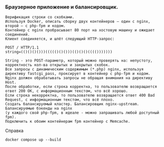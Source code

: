 ### Браузерное приложение и балансировщик.
    Верификация строки со скобками.  
    Используя Docker, описать сборку двух контейнеров – один с nginx, второй – с php-fpm и кодом.  
    Контейнер с nginx пробрасывает 80 порт на хостовую машину и ожидает соединений.
    Клиент соединяется, и шлёт следующий HTTP-запрос:  

    POST / HTTP/1.1  
    string=(()()()()))((((()()()))(()()()(((()))))))  
    
    String - это POST-параметр, который можно проверять на: непустоту, корректность кол-ва открытых и закрытых скобок.
    Все запросы с динамическим содержимым (*.php) nginx, используя директиву fastcgi_pass, проксирует в контейнер с php-fpm и кодом.
    Nginx должен обрабатывать запросы не обращая внимания на директиву Host.  
    После обработки, если строка корректна, то пользователю возвращается ответ 200 OK, с информационным текстом, что всё хорошо.  
    Если строка некорректна, то пользователю возвращается ответ 400 Bad Request, с информационным текстом, что всё плохо.  
    Создать балансируемый кластер. Балансировщик nginx-upstream. Балансируемые бэкенды на nginx 
    (у каждого свой php-fpm, в идеале - можно запрашивать любой доступный fpm).  
    Подключить к обоим контейнерам fpm контейнер с Memcache.


Справка
```
docker compose up --build
```